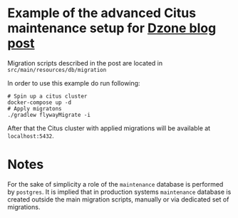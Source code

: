 # Example of the advanced Citus maintenance setup for [Dzone blog post](https://dzone.com/articles/advanced-maintenance-of-a-citus-cluster)

Migration scripts described in the post are located in `src/main/resources/db/migration`

In order to use this example do run following:

```shell
# Spin up a citus cluster
docker-compose up -d
# Apply migratons
./gradlew flywayMigrate -i
```

After that the Citus cluster with applied migrations will be available at `localhost:5432`.

# Notes

For the sake of simplicity a role of the `maintenance` database is performed by `postgres`. It is implied
that in production systems `maintenance` database is created outside the main migration scripts, manually or via
dedicated set of migrations.
